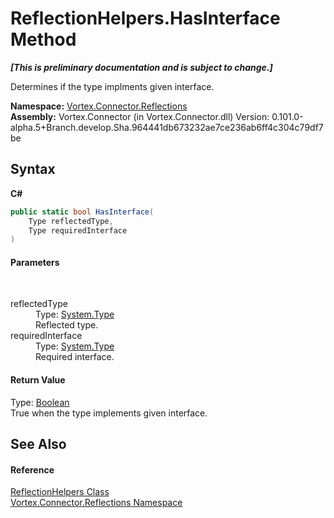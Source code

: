 # ReflectionHelpers.HasInterface Method 
 _**\[This is preliminary documentation and is subject to change.\]**_

Determines if the type implments given interface.

**Namespace:**&nbsp;<a href="N_Vortex_Connector_Reflections.md">Vortex.Connector.Reflections</a><br />**Assembly:**&nbsp;Vortex.Connector (in Vortex.Connector.dll) Version: 0.101.0-alpha.5+Branch.develop.Sha.964441db673232ae7ce236ab6ff4c304c79df7be

## Syntax

**C#**<br />
``` C#
public static bool HasInterface(
	Type reflectedType,
	Type requiredInterface
)
```


#### Parameters
&nbsp;<dl><dt>reflectedType</dt><dd>Type: <a href="http://msdn2.microsoft.com/en-us/library/42892f65" target="_blank">System.Type</a><br />Reflected type.</dd><dt>requiredInterface</dt><dd>Type: <a href="http://msdn2.microsoft.com/en-us/library/42892f65" target="_blank">System.Type</a><br />Required interface.</dd></dl>

#### Return Value
Type: <a href="http://msdn2.microsoft.com/en-us/library/a28wyd50" target="_blank">Boolean</a><br />True when the type implements given interface.

## See Also


#### Reference
<a href="T_Vortex_Connector_Reflections_ReflectionHelpers.md">ReflectionHelpers Class</a><br /><a href="N_Vortex_Connector_Reflections.md">Vortex.Connector.Reflections Namespace</a><br />